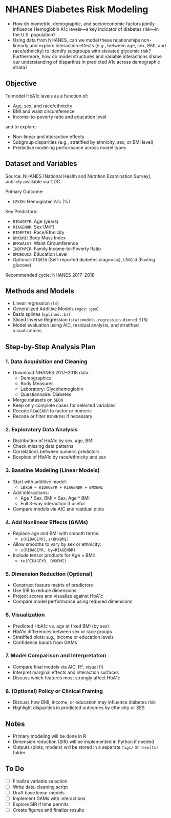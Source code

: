 # NHANES Diabetes Risk Modeling

- How do biometric, demographic, and socioeconomic factors jointly influence Hemoglobin A1c levels—a key indicator of diabetes risk—in the U.S. population? 
- Using data from NHANES, can we model these relationships non-linearly and explore interaction effects (e.g., between age, sex, BMI, and race/ethnicity) to identify subgroups with elevated glycemic risk? Furthermore, how do model structures and variable interactions shape our understanding of disparities in predicted A1c across demographic strata?


## Objective

To model HbA1c levels as a function of:

- Age, sex, and race/ethnicity
- BMI and waist circumference
- Income-to-poverty ratio and education level

and to explore:
- Non-linear and interaction effects
- Subgroup disparities (e.g., stratified by ethnicity, sex, or BMI level)
- Predictive modeling performance across model types

## Dataset and Variables

Source: NHANES (National Health and Nutrition Examination Survey), publicly available via CDC.

Primary Outcome:
- `LBXGH`: Hemoglobin A1c (%)

Key Predictors:
- `RIDAGEYR`: Age (years)
- `RIAGENDR`: Sex (M/F)
- `RIDRETH1`: Race/Ethnicity
- `BMXBMI`: Body Mass Index
- `BMXWAIST`: Waist Circumference
- `INDFMPIR`: Family Income-to-Poverty Ratio
- `DMDEDUC2`: Education Level
- Optional: `DIQ010` (Self-reported diabetes diagnosis), `LBXGLU` (Fasting glucose)

Recommended cycle: NHANES 2017–2018

## Methods and Models

- Linear regression (`lm`)
- Generalized Additive Models (`mgcv::gam`)
- Basis splines (`splines::bs`)
- Sliced Inverse Regression (`statsmodels.regression.dimred.SIR`)
- Model evaluation using AIC, residual analysis, and stratified visualizations

## Step-by-Step Analysis Plan

### 1. Data Acquisition and Cleaning
- Download NHANES 2017–2018 data:
  - Demographics
  - Body Measures
  - Laboratory: Glycohemoglobin
  - Questionnaire: Diabetes
- Merge datasets on `SEQN`
- Keep only complete cases for selected variables
- Recode `RIAGENDR` to factor or numeric
- Recode or filter `RIDRETH1` if necessary

### 2. Exploratory Data Analysis
- Distribution of HbA1c by sex, age, BMI
- Check missing data patterns
- Correlations between numeric predictors
- Boxplots of HbA1c by race/ethnicity and sex

### 3. Baseline Modeling (Linear Models)
- Start with additive model:
  - `LBXGH ~ RIDAGEYR + RIAGENDR + BMXBMI`
- Add interactions:
  - Age * Sex, BMI * Sex, Age * BMI
  - Full 3-way interaction if useful
- Compare models via AIC and residual plots

### 4. Add Nonlinear Effects (GAMs)
- Replace age and BMI with smooth terms:
  - `s(RIDAGEYR)`, `s(BMXBMI)`
- Allow smooths to vary by sex or ethnicity:
  - `s(RIDAGEYR, by=RIAGENDR)`
- Include tensor products for Age × BMI:
  - `te(RIDAGEYR, BMXBMI)`

### 5. Dimension Reduction (Optional)
- Construct feature matrix of predictors
- Use SIR to reduce dimensions
- Project scores and visualize against HbA1c
- Compare model performance using reduced dimensions

### 6. Visualization
- Predicted HbA1c vs. age at fixed BMI (by sex)
- HbA1c differences between sex or race groups
- Stratified plots: e.g., income or education levels
- Confidence bands from GAMs

### 7. Model Comparison and Interpretation
- Compare final models via AIC, R², visual fit
- Interpret marginal effects and interaction surfaces
- Discuss which features most strongly affect HbA1c

### 8. (Optional) Policy or Clinical Framing
- Discuss how BMI, income, or education may influence diabetes risk
- Highlight disparities in predicted outcomes by ethnicity or SES

## Notes

- Primary modeling will be done in R
- Dimension reduction (SIR) will be implemented in Python if needed
- Outputs (plots, models) will be stored in a separate `figs/` or `results/` folder

## To Do

- [ ] Finalize variable selection
- [ ] Write data-cleaning script
- [ ] Draft base linear models
- [ ] Implement GAMs with interactions
- [ ] Explore SIR if time permits
- [ ] Create figures and finalize results
